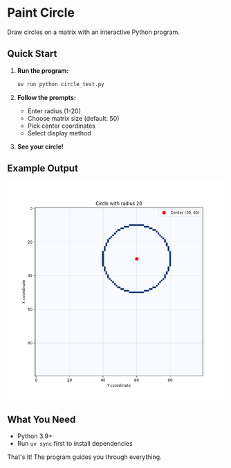 # Paint Circle

Draw circles on a matrix with an interactive Python program.

## Quick Start

1. **Run the program:**
   ```bash
   uv run python circle_test.py
   ```

2. **Follow the prompts:**
   - Enter radius (1-20)
   - Choose matrix size (default: 50)
   - Pick center coordinates
   - Select display method

3. **See your circle!**

## Example Output

![Circle Visualization](Figure_1.png)

## What You Need

- Python 3.9+
- Run `uv sync` first to install dependencies

That's it! The program guides you through everything.
